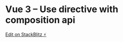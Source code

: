 # Vue 3 – Use directive with composition api

[Edit on StackBlitz ⚡️](https://stackblitz.com/edit/vue3-directive-script-setup)
